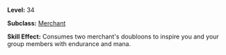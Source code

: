 <!-- TITLE: Skill: Cost Of Power -->


**Level:** 34

**Subclass:** [Merchant](merchant)

**Skill Effect:** Consumes two merchant's doubloons to inspire you and your group members with endurance and mana.